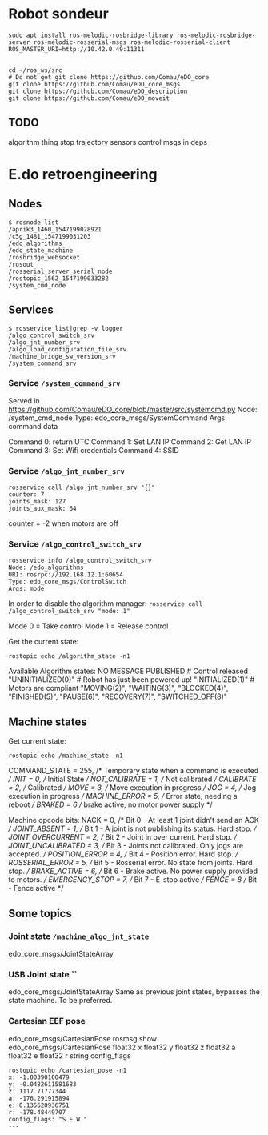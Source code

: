 # Robot sondeur

```
sudo apt install ros-melodic-rosbridge-library ros-melodic-rosbridge-server ros-melodic-rosserial-msgs ros-melodic-rosserial-client
ROS_MASTER_URI=http://10.42.0.49:11311


cd ~/ros_ws/src
# Do not get git clone https://github.com/Comau/eDO_core
git clone https://github.com/Comau/eDO_core_msgs
git clone https://github.com/Comau/eDO_description
git clone https://github.com/Comau/eDO_moveit
```

## TODO
algorithm thing stop
trajectory sensors control msgs in deps

# E.do retroengineering
## Nodes

```
$ rosnode list 
/aprik3_1460_1547199028921
/c5g_1481_1547199031203
/edo_algorithms
/edo_state_machine
/rosbridge_websocket
/rosout
/rosserial_server_serial_node
/rostopic_1562_1547199033282
/system_cmd_node
```

## Services
```
$ rosservice list|grep -v logger
/algo_control_switch_srv
/algo_jnt_number_srv
/algo_load_configuration_file_srv
/machine_bridge_sw_version_srv
/system_command_srv
```

### Service `/system_command_srv`
Served in https://github.com/Comau/eDO_core/blob/master/src/systemcmd.py
Node: /system_cmd_node
Type: edo_core_msgs/SystemCommand
Args: command data

Command 0: return UTC
Command 1: Set LAN IP
Command 2: Get LAN IP
Command 3: Set Wifi credentials
Command 4: SSID 

### Service `/algo_jnt_number_srv`

```
rosservice call /algo_jnt_number_srv "{}" 
counter: 7
joints_mask: 127
joints_aux_mask: 64
```

counter = -2 when motors are off 

### Service `/algo_control_switch_srv`
```
rosservice info /algo_control_switch_srv
Node: /edo_algorithms
URI: rosrpc://192.168.12.1:60654
Type: edo_core_msgs/ControlSwitch
Args: mode
```

In order to disable the algorithm manager:
`rosservice call /algo_control_switch_srv "mode: 1"`

Mode 0 = Take control
Mode 1 = Release control


Get the current state:
```
rostopic echo /algorithm_state -n1
```

Available Algorithm states:
NO MESSAGE PUBLISHED # Control released
"UNINITIALIZED(0)"   # Robot has just been powered up!
"INITIALIZED(1)"     # Motors are compliant
"MOVING(2)",
"WAITING(3)",
"BLOCKED(4)",
"FINISHED(5)",
"PAUSE(6)",
"RECOVERY(7)",
"SWITCHED_OFF(8)"


## Machine states

Get current state:
```
rostopic echo /machine_state -n1
```

COMMAND_STATE = 255, /* Temporary state when a command is executed */
INIT = 0, /* Initial State */
NOT_CALIBRATE = 1, /* Not calibrated */
CALIBRATE = 2, /* Calibrated */
MOVE = 3, /* Move execution in progress */
JOG = 4, /* Jog execution in progress */
MACHINE_ERROR = 5, /* Error state, needing a reboot */
BRAKED = 6 /* brake active, no motor power supply */


Machine opcode bits:
NACK = 0, /* Bit 0 - At least 1 joint didn't send an ACK */
JOINT_ABSENT = 1, /* Bit 1 - A joint is not publishing its status. Hard stop. */
JOINT_OVERCURRENT = 2, /* Bit 2 - Joint in over current. Hard stop. */
JOINT_UNCALIBRATED = 3, /* Bit 3 - Joints not calibrated. Only jogs are accepted. */
POSITION_ERROR = 4, /* Bit 4 - Position error. Hard stop. */
ROSSERIAL_ERROR = 5, /* Bit 5 - Rosserial error. No state from joints. Hard stop. */
BRAKE_ACTIVE = 6, /* Bit 6 - Brake active. No power supply provided to motors. */
EMERGENCY_STOP = 7, /* Bit 7 - E-stop active */
FENCE = 8 /* Bit - Fence active */

## Some topics

### Joint state `/machine_algo_jnt_state`
edo_core_msgs/JointStateArray

### USB Joint state ``
edo_core_msgs/JointStateArray
Same as previous joint states, bypasses the state machine. To be preferred.

### Cartesian EEF pose
edo_core_msgs/CartesianPose
rosmsg show edo_core_msgs/CartesianPose
float32 x
float32 y
float32 z
float32 a
float32 e
float32 r
string config_flags

```
rostopic echo /cartesian_pose -n1
x: -1.00390100479
y: -0.0482611581683
z: 1117.71777344
a: -176.291915894
e: 0.135620936751
r: -178.48449707
config_flags: "S E W "
---
```


